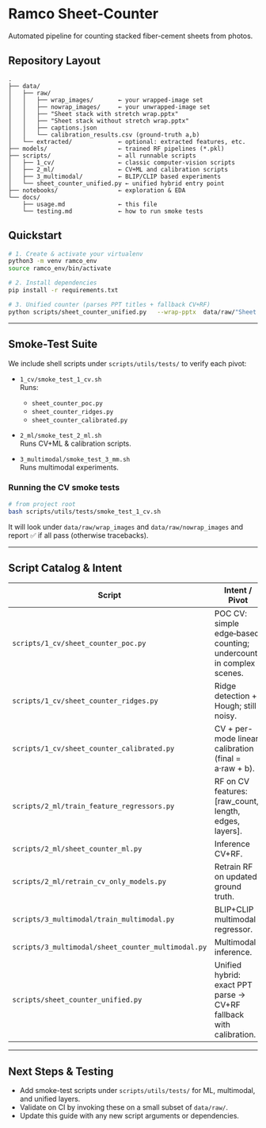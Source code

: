 # Ramco Sheet-Counter

Automated pipeline for counting stacked fiber-cement sheets from photos.

## Repository Layout

```
.
├── data/
│   ├── raw/
│   │   ├── wrap_images/       ← your wrapped-image set
│   │   ├── nowrap_images/     ← your unwrapped-image set
│   │   ├── "Sheet stack with stretch wrap.pptx"
│   │   ├── "Sheet stack without stretch wrap.pptx"
│   │   ├── captions.json
│   │   └── calibration_results.csv (ground-truth a,b)
│   └── extracted/             ← optional: extracted features, etc.
├── models/                    ← trained RF pipelines (*.pkl)
├── scripts/                   ← all runnable scripts
│   ├── 1_cv/                  ← classic computer-vision scripts
│   ├── 2_ml/                  ← CV+ML and calibration scripts
│   ├── 3_multimodal/          ← BLIP/CLIP based experiments
│   └── sheet_counter_unified.py ← unified hybrid entry point
├── notebooks/                 ← exploration & EDA
└── docs/
    ├── usage.md               ← this file
    └── testing.md             ← how to run smoke tests
```

## Quickstart

```bash
# 1. Create & activate your virtualenv
python3 -m venv ramco_env
source ramco_env/bin/activate

# 2. Install dependencies
pip install -r requirements.txt

# 3. Unified counter (parses PPT titles + fallback CV+RF)
python scripts/sheet_counter_unified.py   --wrap-pptx  data/raw/"Sheet stack with stretch wrap.pptx"   --nowrap-pptx data/raw/"Sheet stack without stretch wrap.pptx"   --wrap-dir   data/raw/wrap_images   --nowrap-dir data/raw/nowrap_images   --calibration data/raw/calibration_results.csv
```

---

## Smoke-Test Suite

We include shell scripts under `scripts/utils/tests/` to verify each pivot:

- `1_cv/smoke_test_1_cv.sh`  
  Runs:
  - `sheet_counter_poc.py`
  - `sheet_counter_ridges.py`
  - `sheet_counter_calibrated.py`

- `2_ml/smoke_test_2_ml.sh`  
  Runs CV+ML & calibration scripts.

- `3_multimodal/smoke_test_3_mm.sh`  
  Runs multimodal experiments.

### Running the CV smoke tests

```bash
# from project root
bash scripts/utils/tests/smoke_test_1_cv.sh
```

It will look under `data/raw/wrap_images` and `data/raw/nowrap_images` and report ✅ if all pass (otherwise tracebacks).

---

## Script Catalog & Intent

| Script                                                           | Intent / Pivot                                                   |
|------------------------------------------------------------------|------------------------------------------------------------------|
| `scripts/1_cv/sheet_counter_poc.py`                              | POC CV: simple edge‑based counting; undercounts in complex scenes. |
| `scripts/1_cv/sheet_counter_ridges.py`                           | Ridge detection + Hough; still noisy.                            |
| `scripts/1_cv/sheet_counter_calibrated.py`                       | CV + per-mode linear calibration (final = a·raw + b).           |
| `scripts/2_ml/train_feature_regressors.py`                       | RF on CV features: [raw_count, length, edges, layers].           |
| `scripts/2_ml/sheet_counter_ml.py`                               | Inference CV+RF.                                                |
| `scripts/2_ml/retrain_cv_only_models.py`                         | Retrain RF on updated ground truth.                             |
| `scripts/3_multimodal/train_multimodal.py`                       | BLIP+CLIP multimodal regressor.                                 |
| `scripts/3_multimodal/sheet_counter_multimodal.py`               | Multimodal inference.                                           |
| `scripts/sheet_counter_unified.py`                               | Unified hybrid: exact PPT parse → CV+RF fallback with calibration. |

---

## Next Steps & Testing

- Add smoke-test scripts under `scripts/utils/tests/` for ML, multimodal, and unified layers.
- Validate on CI by invoking these on a small subset of `data/raw/`.
- Update this guide with any new script arguments or dependencies.

